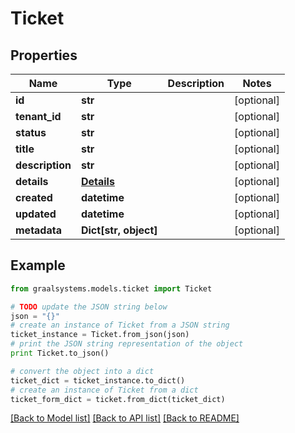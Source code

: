 # Ticket


## Properties

Name | Type | Description | Notes
------------ | ------------- | ------------- | -------------
**id** | **str** |  | [optional] 
**tenant_id** | **str** |  | [optional] 
**status** | **str** |  | [optional] 
**title** | **str** |  | [optional] 
**description** | **str** |  | [optional] 
**details** | [**Details**](Details.md) |  | [optional] 
**created** | **datetime** |  | [optional] 
**updated** | **datetime** |  | [optional] 
**metadata** | **Dict[str, object]** |  | [optional] 

## Example

```python
from graalsystems.models.ticket import Ticket

# TODO update the JSON string below
json = "{}"
# create an instance of Ticket from a JSON string
ticket_instance = Ticket.from_json(json)
# print the JSON string representation of the object
print Ticket.to_json()

# convert the object into a dict
ticket_dict = ticket_instance.to_dict()
# create an instance of Ticket from a dict
ticket_form_dict = ticket.from_dict(ticket_dict)
```
[[Back to Model list]](../README.md#documentation-for-models) [[Back to API list]](../README.md#documentation-for-api-endpoints) [[Back to README]](../README.md)


